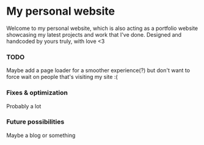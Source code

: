 # My personal website
Welcome to my personal website, which is also acting as a portfolio website showcasing my latest projects and work that I've done. Designed and handcoded by yours truly, with love <3


### TODO
Maybe add a page loader for a smoother experience(?) but don't want to force wait on people that's visiting my site :(


### Fixes & optimization
Probably a lot


### Future possibilities
Maybe a blog or something